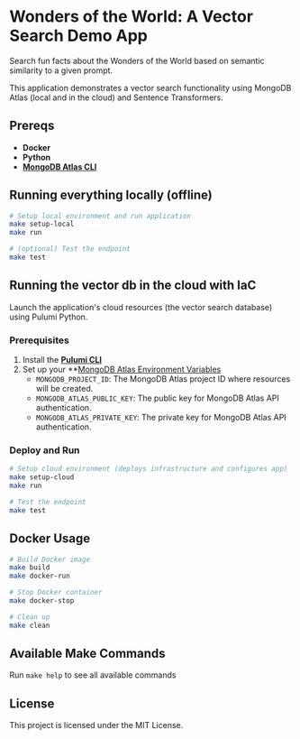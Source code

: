 # Wonders of the World: A Vector Search Demo App


Search fun facts about the Wonders of the World based on semantic similarity to a given prompt.

This application demonstrates a vector search functionality using MongoDB Atlas (local and in the cloud) and Sentence Transformers.


## Prereqs

- **Docker**
- **Python**
- **[MongoDB Atlas CLI](https://www.mongodb.com/docs/atlas/cli/current/install-atlas-cli/#install-the-atlas-cli)**

## Running everything locally (offline)

```sh
# Setup local environment and run application
make setup-local
make run

# (optional) Test the endpoint
make test
```

## Running the vector db in the cloud with IaC

Launch the application's cloud resources (the vector search database) using Pulumi Python.

### Prerequisites

1. Install the **[Pulumi CLI](https://www.pulumi.com/docs/get-started/install/)**
2. Set up your **[MongoDB Atlas Environment Variables](https://www.mongodb.com/cloud/atlas/register)
    - `MONGODB_PROJECT_ID`: The MongoDB Atlas project ID where resources will be created.
    - `MONGODB_ATLAS_PUBLIC_KEY`: The public key for MongoDB Atlas API authentication.
    - `MONGODB_ATLAS_PRIVATE_KEY`: The private key for MongoDB Atlas API authentication.

### Deploy and Run

```sh
# Setup cloud environment (deploys infrastructure and configures app)
make setup-cloud
make run

# Test the endpoint
make test
```

## Docker Usage

```sh
# Build Docker image
make build
make docker-run

# Stop Docker container
make docker-stop

# Clean up
make clean
```

## Available Make Commands

Run `make help` to see all available commands


## License

This project is licensed under the MIT License.
